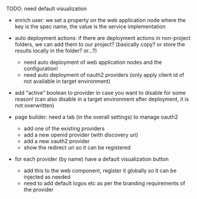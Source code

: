 TODO: need default visualization

- enrich user: we set a property on the web application node where the key is the spec name, the value is the service implementation

- auto deployment actions: if there are deployment actions in non-project folders, we can add them to our project? (basically copy? or store the results locally in the folder? or...?)
	- need auto deployment of web application nodes and the configuration!
	- need auto deployment of oauth2 providers (only apply client id of not available in target environment)

- add "active" boolean to provider in case you want to disable for some reason! (can also disable in a target environment after deployment, it is not overwritten)

- page builder: need a tab (in the overall settings) to manage oauth2
	- add one of the existing providers
	- add a new openid provider (with discovery uri)
	- add a new oauth2 provider
	- show the redirect uri so it can be registered
- for each provider (by name) have a default visualization button
	- add this to the web component, register it globally so it can be injected as needed
	- need to add default logos etc as per the branding requirements of the provider